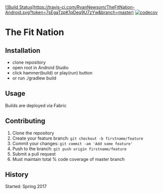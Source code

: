 [![Build Status]https://travis-ci.com/RyanNewsom/TheFitNation-Android.svg?token=7sEgaTzpK1qDeq9U7zYw&branch=master)](https://travis-ci.com/RyanNewsom/TheFitNation-Android)
[![codecov](https://codecov.io/gh/RyanNewsom/TheFitNation-Android/branch/master/graph/badge.svg?token=y1GuaVo4BA)](https://codecov.io/gh/RyanNewsom/TheFitNation-Android)

# The Fit Nation

## Installation
* clone repository   
* open root in Android Studio    
* click hammer(build) or play(run) button
* or run ./gradlew build    

## Usage
Builds are deployed via Fabric

## Contributing

1. Clone the repository    
2. Create your feature branch: `git checkout -b firstname/feature`    
3. Commit your changes: `git commit -am 'Add some feature'`    
4. Push to the branch: `git push origin firstname/feature`    
5. Submit a pull request      
6. Must maintain total % code coverage of master branch    

## History
Started: Spring 2017
